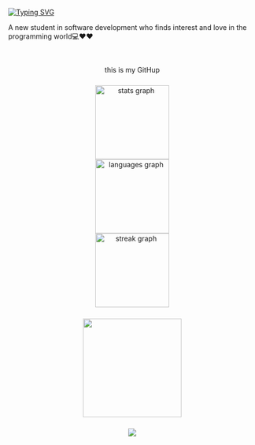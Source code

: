 <a href="https://git.io/typing-svg"><img src="https://readme-typing-svg.demolab.com?font=Fira+Code&size=24&pause=1000&color=5945A1&background=FFF8F300&vCenter=true&random=false&width=435&lines=Welcome+to+my+GitHup+page+%F0%9F%96%A4%F0%9F%92%99" alt="Typing SVG" /></a>
<p align="left">A new student in software development who finds interest and love in the programming world💻♥♥</p>
<br> <p align="center" height=30px >this is my GitHup </p>

###

<div align="center">
  <img src="https://github-readme-stats.vercel.app/api?username=Salmakhl&hide_title=false&hide_rank=false&show_icons=true&include_all_commits=true&count_private=true&disable_animations=false&theme=dracula&locale=en&hide_border=false&order=1" height="150" alt="stats graph" /> <br>
  <img src="https://github-readme-stats.vercel.app/api/top-langs?username=Salmakhl&locale=en&hide_title=false&layout=compact&card_width=320&langs_count=5&theme=dracula&hide_border=false&order=2" height="150" alt="languages graph" /> <br>
  <img src="https://streak-stats.demolab.com?user=Salmakhl&locale=en&mode=daily&theme=dracula&hide_border=false&border_radius=5&order=3" height="150" alt="streak graph"  />
</div>

###

<div align="center">
  <img height="200" src="https://f.hellowork.com/blogdumoderateur/2013/02/nyan-cat-gif-1.gif"  />
</div>

###

<div align="center">
  <img src="https://visitor-badge.laobi.icu/badge?page_id=Salmakhl.Salmakhl&"  />
</div>

###
